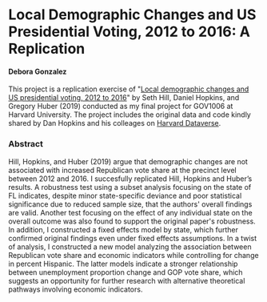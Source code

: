 # Local Demographic Changes and US Presidential Voting, 2012 to 2016: A Replication
#### Debora Gonzalez

This project is a replication exercise of "[Local demographic changes and US presidential voting, 2012 to 2016](https://www-pnas-org.ezp-prod1.hul.harvard.edu/content/pnas/116/50/25023.full.pdf)" by Seth Hill, Daniel Hopkins, and Gregory Huber (2019) conducted as my final project for GOV1006 at Harvard University. The project includes the original data and code kindly shared by Dan Hopkins and his colleages on [Harvard Dataverse](https://dataverse.harvard.edu/dataset.xhtml?persistentId=doi:10.7910/DVN/J5GCZQ).

### Abstract
Hill, Hopkins, and Huber (2019) argue that demographic changes are not associated with increased Republican vote share at the precinct level between 2012 and 2016. I succesfully replicated Hill, Hopkins and Huber’s results. A robustness test using a subset analysis focusing on the state of FL indicates, despite minor state-specific deviance and poor statistical significance due to reduced sample size, that the authors' overall findings are valid. Another test focusing on the effect of any individual state on the overall outcome was also found to support the original paper's robustness. In addition, I constructed a fixed effects model by state, which further confirmed original findings even under fixed effects assumptions. In a twist of analysis, I constructed a new model analyzing the association between Republican vote share and economic indicators while controlling for change in percent Hispanic. The latter models indicate a stronger relationship between unemployment proportion change and GOP vote share, which suggests an opportunity for further research with alternative theoretical pathways involving economic indicators. 